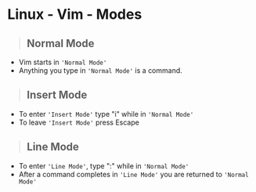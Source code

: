 # Linux - Vim - Modes

> ## Normal Mode

- Vim starts in `'Normal Mode'`
- Anything you type in `'Normal Mode'` is a command.

> ## Insert Mode

- To enter `'Insert Mode'` type "i" while in `'Normal Mode'`
- To leave `'Insert Mode'` press Escape

> ## Line Mode

- To enter `'Line Mode'`, type ":" while in `'Normal Mode'`
- After a command completes in `'Line Mode'` you are returned to `'Normal Mode'`